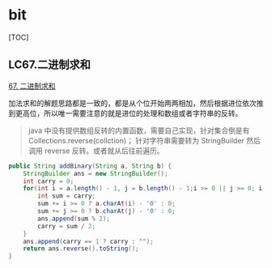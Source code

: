 # bit

[TOC]

## LC67.二进制求和

[67. 二进制求和](https://leetcode.cn/problems/add-binary/)

加法求和的解题思路都是一致的，都是从个位开始两两相加，然后根据进位依次推到更高位，所以唯一需要注意的就是进位的处理和数组或者字符串的反转。

> java 中没有提供数组反转的内置函数，需要自己实现，针对集合倒是有 Collections.reverse(collction)；
> 针对字符串需要转为 StringBuilder 然后调用 reverse 反转。或者就从后往前遍历。

```java
public String addBinary(String a, String b) {
    StringBuilder ans = new StringBuilder();
    int carry = 0;
    for(int i = a.length() - 1, j = b.length() - 1;i >= 0 || j >= 0; i--, j--) {
        int sum = carry;
        sum += i >= 0 ? a.charAt(i) - '0' : 0;
        sum += j >= 0 ? b.charAt(j) - '0' : 0;
        ans.append(sum % 2);
        carry = sum / 2;
    }
    ans.append(carry == 1 ? carry : "");
    return ans.reverse().toString();
}
```
